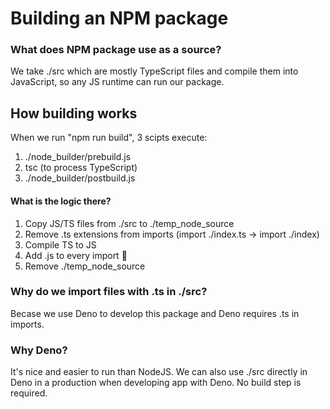 # Building an NPM package

### What does NPM package use as a source?
We take ./src which are mostly TypeScript files and compile them into JavaScript, so any JS runtime can run our package.

## How building works
When we run "npm run build", 3 scipts execute: 
1. ./node_builder/prebuild.js
2. tsc (to process TypeScript)
3. ./node_builder/postbuild.js

#### What is the logic there?
1. Copy JS/TS files from ./src to ./temp_node_source
2. Remove .ts extensions from imports (import ./index.ts -> import ./index)
3. Compile TS to JS
4. Add .js to every import 🙈
5. Remove ./temp_node_source

### Why do we import files with .ts in ./src?
Becase we use Deno to develop this package and Deno requires .ts in imports.

### Why Deno?
It's nice and easier to run than NodeJS.
We can also use ./src directly in Deno in a production when developing app with Deno. No build step is required.